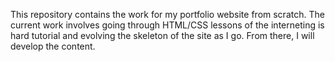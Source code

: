This repository contains the work for my portfolio website from scratch. The current work involves going through HTML/CSS lessons of the interneting is hard tutorial and evolving the skeleton of the site as I go. From there, I will develop the content.
